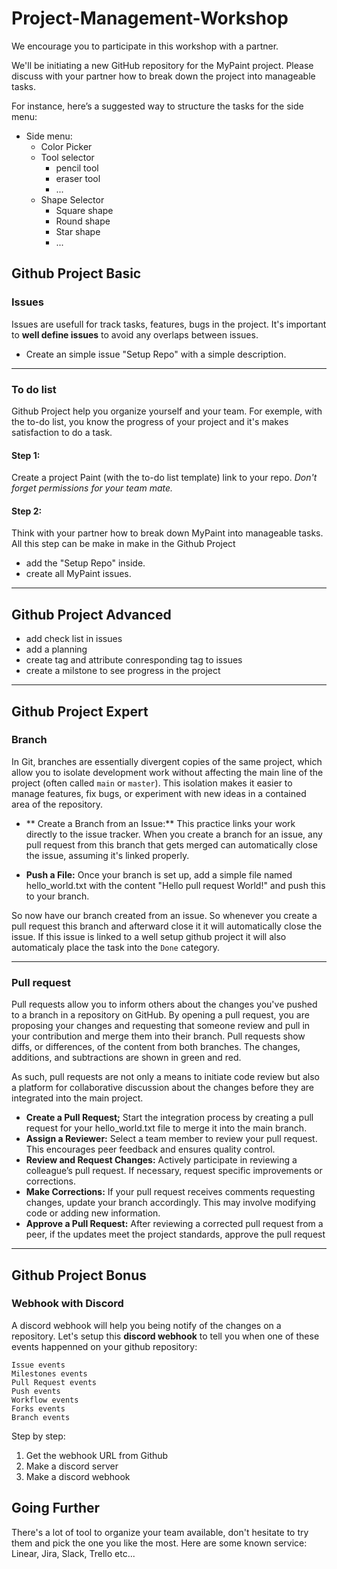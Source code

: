 # Project-Management-Workshop

We encourage you to participate in this workshop with a partner.

We'll be initiating a new GitHub repository for the MyPaint project. Please discuss with your partner how to break down the project into manageable tasks.

For instance, here’s a suggested way to structure the tasks for the side menu:
- Side menu:
	- Color Picker
	- Tool selector
		- pencil tool
		- eraser tool
      - ...
	- Shape Selector
		- Square shape
		- Round shape
		- Star shape
      - ... 

## Github Project Basic
### Issues
Issues are usefull for track tasks, features, bugs in the project.
It's important to **well define issues** to avoid any overlaps between issues.

- Create an simple issue "Setup Repo" with a simple description.

-------------
### To do list
Github Project help you organize yourself and your team.
For exemple, with the to-do list, you know the progress of your project and it's makes satisfaction to do a task.

#### Step 1:
Create a project Paint (with the to-do list template) link to your repo.
*Don't forget permissions for your team mate.*


#### Step 2:
Think with your partner how to break down MyPaint into manageable tasks.
All this step can be make in make in the Github Project

- add the "Setup Repo" inside.
- create all MyPaint issues.

-------------
## Github Project Advanced

- add check list in issues
- add a planning
- create tag and attribute conresponding tag to issues
- create a milstone to see progress in the project
-------------
## Github Project Expert
### Branch

In Git, branches are essentially divergent copies of the same project, which allow you to isolate development work without affecting the main line of the project (often called `main` or `master`). This isolation makes it easier to manage features, fix bugs, or experiment with new ideas in a contained area of the repository.

- ** Create a Branch from an Issue:** This practice links your work directly to the issue tracker. When you create a branch for an issue, any pull request from this branch that gets merged can automatically close the issue, assuming it's linked properly.

- **Push a File:** Once your branch is set up, add a simple file named hello_world.txt with the content "Hello pull request World!" and push this to your branch.

So now have our branch created from an issue. So whenever you create a pull request this branch and afterward close it it will automatically close the issue. If this issue is linked to a well setup github project it will also automaticaly place the task into the `Done` category.

-------------

### Pull request

Pull requests allow you to inform others about the changes you've pushed to a branch in a repository on GitHub. By opening a pull request, you are proposing your changes and requesting that someone review and pull in your contribution and merge them into their branch. Pull requests show diffs, or differences, of the content from both branches. The changes, additions, and subtractions are shown in green and red.

As such, pull requests are not only a means to initiate code review but also a platform for collaborative discussion about the changes before they are integrated into the main project.

- **Create a Pull Request;** Start the integration process by creating a pull request for your hello_world.txt file to merge it into the main branch.
- **Assign a Reviewer:** Select a team member to review your pull request. This encourages peer feedback and ensures quality control.
- **Review and Request Changes:** Actively participate in reviewing a colleague’s pull request. If necessary, request specific improvements or corrections.
- **Make Corrections:** If your pull request receives comments requesting changes, update your branch accordingly. This may involve modifying code or adding new information.
- **Approve a Pull Request:** After reviewing a corrected pull request from a peer, if the updates meet the project standards, approve the pull request


-------------
## Github Project Bonus
###  Webhook with Discord

A discord webhook will help you being notify of the changes on a repository.
Let's setup this **discord webhook** to tell you when one of these events happenned on your github repository:
```
Issue events
Milestones events
Pull Request events
Push events
Workflow events
Forks events
Branch events
```

Step by step:
1. Get the webhook URL from Github
2. Make a discord server
3. Make a discord webhook

## Going Further

There's a lot of tool to organize your team available, don't hesitate to try them and pick the one you like the most.
Here are some known service: Linear, Jira, Slack, Trello etc...
